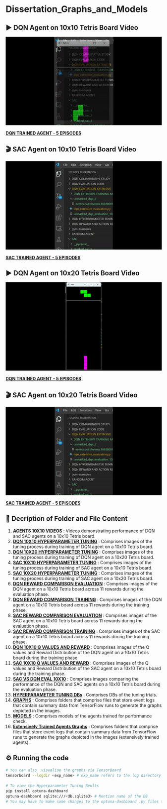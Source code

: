 # Dissertation_Graphs_and_Models

## ▶️ DQN Agent on 10x10 Tetris Board Video

![](https://github.com/Sonali2824/Dissertation_Graphs_and_Models/blob/main/AGENTS%2010X10%20VIDEOS/DQN.gif)

<a href="https://www.youtube.com/watch?v=r6K-gYsgYxY"> <b>DQN TRAINED AGENT - 5 EPISODES</b></a>

## 🎬 SAC Agent on 10x10 Tetris Board Video

![](https://github.com/Sonali2824/Dissertation_Graphs_and_Models/blob/main/AGENTS%2010X10%20VIDEOS/SAC.gif)

<a href="https://www.youtube.com/watch?v=PBSAYjzWNO8"> <b>SAC TRAINED AGENT - 5 EPISODES</b></a>

## ▶️ DQN Agent on 10x20 Tetris Board Video

![](https://github.com/Sonali2824/Dissertation_Graphs_and_Models/blob/main/AGENTS%2010X20%20VIDEOS/DQN_10_20_GIF.gif)

<a href="https://youtu.be/r6K-gYsgYxYY"> <b>DQN TRAINED AGENT - 5 EPISODES</b></a>

## 🎬 SAC Agent on 10x20 Tetris Board Video

![](https://github.com/Sonali2824/Dissertation_Graphs_and_Models/blob/main/AGENTS%2010X10%20VIDEOS/SAC.gif)

<a href="https://youtu.be/PBSAYjzWNO8"> <b>SAC TRAINED AGENT - 5 EPISODES</b></a>

## 📁 Decription of Folder and File Content

1. <a href="https://github.com/Sonali2824/Dissertation_Graphs_and_Models/tree/main/AGENTS%2010X10%20VIDEOS"> <b>AGENTS 10X10 VIDEOS</b></a>
: Videos demonstrating performance of DQN and SAC agents on a 10x10 Tetris board.
2. <a href="https://github.com/Sonali2824/Dissertation_Graphs_and_Models/tree/main/DQN%2010X10%20HYPERPARAMETER%20TUNING"> <b>DQN 10X10 HYPERPARAMETER TUNING</b></a>
: Comprises images of the tuning process during training of DQN agent on a 10x10 Tetris board.
3. <a href="https://github.com/Sonali2824/Dissertation_Graphs_and_Models/tree/main/DQN%2010X20%20HYPERPARAMETER%20TUNING"> <b>DQN 10X20 HYPERPARAMETER TUNING</b></a>
: Comprises images of the tuning process during training of DQN agent on a 10x20 Tetris board.
4. <a href="https://github.com/Sonali2824/Dissertation_Graphs_and_Models/tree/main/SAC%2010X10%20HYPERPARAMETER%20TUNING"> <b>SAC 10X10 HYPERPARAMETER TUNING</b></a>
: Comprises images of the tuning process during training of SAC agent on a 10x10 Tetris board.
5. <a href="https://github.com/Sonali2824/Dissertation_Graphs_and_Models/tree/main/SAC%2010X20%20HYPERPARAMETER%20TUNING"> <b>SAC 10X20 HYPERPARAMETER TUNING</b></a>
: Comprises images of the tuning process during training of SAC agent on a 10x20 Tetris board.
6. <a href="https://github.com/Sonali2824/Dissertation_Graphs_and_Models/tree/main/DQN%20REWARD%20COMPARISON%20EVALUATION"> <b>DQN REWARD COMPARISON EVALUATION</b></a>
: Comprises images of the DQN agent on a 10x10 Tetris board across 11 rewards during the evaluation phase.
7. <a href="https://github.com/Sonali2824/Dissertation_Graphs_and_Models/tree/main/DQN%20REWARD%20COMPARISON%20TRAINING"> <b>DQN REWARD COMPARISON TRAINING</b></a>
: Comprises images of the DQN agent on a 10x10 Tetris board across 11 rewards during the training phase.
8. <a href="https://github.com/Sonali2824/Dissertation_Graphs_and_Models/tree/main/SAC%20REWARD%20COMPARISON%20EVALUATION"> <b>SAC REWARD COMPARISON EVALUATION</b></a>
: Comprises images of the SAC agent on a 10x10 Tetris board across 11 rewards during the evaluation phase.
9. <a href="https://github.com/Sonali2824/Dissertation_Graphs_and_Models/tree/main/SAC%20REWARD%20COMPARISON%20TRAINING"> <b>SAC REWARD COMPARISON TRAINING</b></a>
: Comprises images of the SAC agent on a 10x10 Tetris board across 11 rewards during the training phase.
10. <a href="https://github.com/Sonali2824/Dissertation_Graphs_and_Models/tree/main/DQN%2010X10%20Q%20VALUES%20AND%20REWARD"> <b>DQN 10X10 Q VALUES AND REWARD</b></a>
: Comprises images of the Q values and Reward Distribution of the DQN agent on a 10x10 Tetris board during the training phase.
11. <a href="https://github.com/Sonali2824/Dissertation_Graphs_and_Models/tree/main/SAC%2010X10%20Q%20VALUES%20AND%20REWARD"> <b>SAC 10X10 Q VALUES AND REWARD</b></a>
: Comprises images of the Q values and Reward Distribution of the SAC agent on a 10x10 Tetris board during the training phase.
12. <a href="https://github.com/Sonali2824/Dissertation_Graphs_and_Models/tree/main/SAC%20VS%20DQN%20EVAL%2010X10"> <b>SAC VS DQN EVAL 10X10</b></a>
: Comprises images comparing the performance of the DQN and SAC agents on a 10x10 Tetris board during the evaluation phase.
13. <a href="https://github.com/Sonali2824/Dissertation_Graphs_and_Models/tree/main/HYPERPARAMETER%20TUNING%20DBs"> <b>HYPERPARAMETER TUNING DBs</b></a>
: Comprises DBs of the tuning trials.
14. <a href="https://github.com/Sonali2824/Dissertation_Graphs_and_Models/tree/main/GRAPHS"> <b>GRAPHS</b></a>
: Comprises folders that comprise files that store event logs that contain summary data from TensorFlow runs to generate the graphs depicted in the images.
15. <a href="https://github.com/Sonali2824/Dissertation_Graphs_and_Models/tree/main/MODELS"> <b>MODELS</b></a>
: Comprises models of the agents trained for performance check.
16. <a href="https://drive.google.com/file/d/1ZECJwro9ixO0HhLoq07aHErYatjKKY-i/view?usp=sharing"> <b>Extensively Trained Agents Graphs</b></a>
: Comprises  folders that comprise files that store event logs that contain summary data from TensorFlow runs to generate the graphs depicted in the images (extensively trained agents).

## ⚙️ Running the code

```sh
# You can also  visualise the graphs via TensorBoard
tensorboard --logdir <exp_name> # exp_name refers to the log directory

# To view the Hyperparameter Tuning Reults
pip install optuna-dashboard
optuna-dashboard sqlite:///<db.sqlite3> # Mention name of the DB
# You may have to make some changes to the optuna-dashboard .py files to print "list" values on the webpage
```

